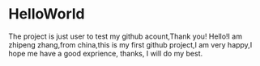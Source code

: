 # HelloWorld
The project is just user to test my github acount,Thank you!
Hello!I am zhipeng zhang,from china,this is my first github project,I am very happy,I hope me have a good exprience, thanks, I will do my best.
